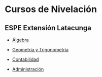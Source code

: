 # Cursos de Nivelación 

## ESPE Extensión Latacunga

- [Álgebra](https://cursos-nivelacion-latacunga.github.io/algebra/)

- [Geometría y Trigonometría](https://cursos-nivelacion-latacunga.github.io/geometria-trigonometria)

- [Contabilidad](https://cursos-nivelacion-latacunga.github.io/contabilidad)

- [Administración](https://cursos-nivelacion-latacunga.github.io/administracion)
